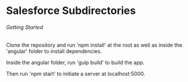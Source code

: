 # Salesforce Subdirectories

###### Getting Started
Clone the repository and run 'npm install' at the root as well as inside the 'angular' folder to install dependencies.

Inside the angular folder, run 'gulp build' to build the app.

Then run 'npm start' to initiate a server at localhost:5000.